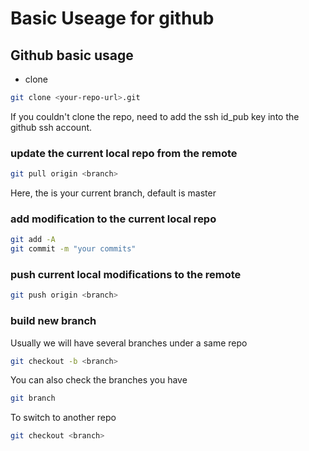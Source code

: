 # Basic Useage for github

## Github basic usage
* clone
```bash
git clone <your-repo-url>.git
```
If you couldn't clone the repo, need to add the ssh id_pub key into the github ssh account.

### update the current local repo from the remote
```bash
git pull origin <branch>
```
Here, the <branch> is your current branch, default is master

### add modification to the current local repo
```bash
git add -A
git commit -m "your commits"
```
### push current local modifications to the remote
```bash
git push origin <branch>
```
### build new branch
Usually we will have several branches under a same repo
```bash
git checkout -b <branch>
```
You can also check the branches you have
```bash
git branch
```
To switch to another repo
```bash
git checkout <branch>
```
